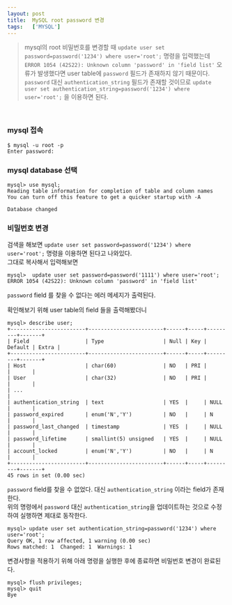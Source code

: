 ```yaml
---
layout: post
title:  MySQL root password 변경
tags:   ['MYSQL']
---
```


> mysql의 root 비밀번호를 변경할 때 `update user set password=password('1234') where user='root';` 명령을 입력했는데 `ERROR 1054 (42S22): Unknown column 'password' in 'field list'` 오류가 발생했다면 user table에 `password` 필드가 존재하지 않기 때문이다. `password` 대신 `authentication_string` 필드가 존재할 것이므로 `update user set authentication_string=password('1234') where user='root';` 을 이용하면 된다.  

<br/>  

### mysql 접속

```
$ mysql -u root -p
Enter password:
```   

### mysql database 선택  

```
mysql> use mysql;
Reading table information for completion of table and column names
You can turn off this feature to get a quicker startup with -A

Database changed
```  

### 비밀번호 변경  

검색을 해보면 `update user set password=password('1234') where user='root';` 명령을 이용하면 된다고 나와있다.  
그대로 복사해서 입력해보면  

```
mysql>  update user set password=password('1111') where user='root';
ERROR 1054 (42S22): Unknown column 'password' in 'field list'
```  

`password` field 를 찾을 수 없다는 에러 메세지가 출력된다.  

확인해보기 위해 user table의 field 들을 출력해봤더니  

```
mysql> describe user;
+------------------------+------------------------+------+-----+---------+-------+
| Field                  | Type                   | Null | Key | Default | Extra |
+------------------------+------------------------+------+-----+---------+-------+
| Host                   | char(60)               | NO   | PRI |         |       |
| User                   | char(32)               | NO   | PRI |         |       |
| ...                                                                            |
| authentication_string  | text                   | YES  |     | NULL    |       |
| password_expired       | enum('N','Y')          | NO   |     | N       |       |
| password_last_changed  | timestamp              | YES  |     | NULL    |       |
| password_lifetime      | smallint(5) unsigned   | YES  |     | NULL    |       |
| account_locked         | enum('N','Y')          | NO   |     | N       |       |
+------------------------+------------------------+------+-----+---------+-------+
45 rows in set (0.00 sec)
```  

`password` field를 찾을 수 없었다. 대신 `authentication_string` 이라는 field가 존재한다.  
위의 명령에서 `password` 대신 `authentication_string`을 업데이트하는 것으로 수정하여 실행하면 제대로 동작한다.  

```
mysql> update user set authentication_string=password('1234') where user='root';
Query OK, 1 row affected, 1 warning (0.00 sec)
Rows matched: 1  Changed: 1  Warnings: 1
```  

변경사항을 적용하기 위해 아래 명령을 실행한 후에 종료하면 비밀번호 변경이 완료된다.  

```
mysql> flush privileges;
mysql> quit
Bye
```    
